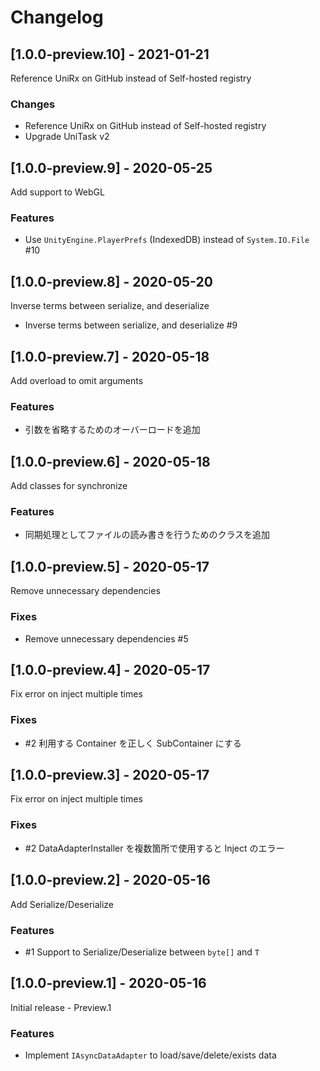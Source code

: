 # Changelog

## [1.0.0-preview.10] - 2021-01-21

Reference UniRx on GitHub instead of Self-hosted registry

### Changes

- Reference UniRx on GitHub instead of Self-hosted registry
- Upgrade UniTask v2

## [1.0.0-preview.9] - 2020-05-25

Add support to WebGL

### Features

- Use `UnityEngine.PlayerPrefs` (IndexedDB) instead of `System.IO.File` #10 

## [1.0.0-preview.8] - 2020-05-20

Inverse terms between serialize, and deserialize

* Inverse terms between serialize, and deserialize #9 

## [1.0.0-preview.7] - 2020-05-18

Add overload to omit arguments

### Features

- 引数を省略するためのオーバーロードを追加

## [1.0.0-preview.6] - 2020-05-18

Add classes for synchronize

### Features

- 同期処理としてファイルの読み書きを行うためのクラスを追加

## [1.0.0-preview.5] - 2020-05-17

Remove unnecessary dependencies

### Fixes

- Remove unnecessary dependencies #5 

## [1.0.0-preview.4] - 2020-05-17

Fix error on inject multiple times

### Fixes

- #2 利用する Container を正しく SubContainer にする

## [1.0.0-preview.3] - 2020-05-17

Fix error on inject multiple times

### Fixes

-  #2 DataAdapterInstaller を複数箇所で使用すると Inject のエラー

## [1.0.0-preview.2] - 2020-05-16

Add Serialize/Deserialize

### Features

- #1  Support to Serialize/Deserialize between `byte[]` and `T`

## [1.0.0-preview.1] - 2020-05-16

Initial release - Preview.1

### Features

- Implement `IAsyncDataAdapter` to load/save/delete/exists data

